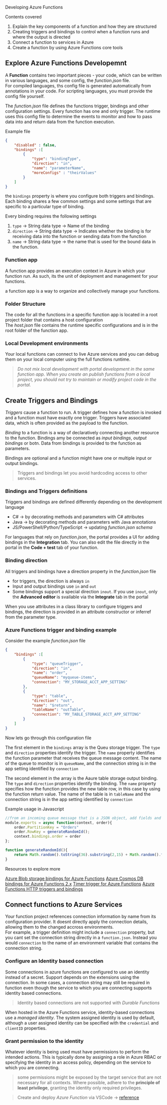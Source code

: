 Developing Azure Functions

Contents covered
1. Explain the key components of a function and how they are structured
2. Creating triggers and bindings to control when a function runs and where the output is directed
3. Connect a function to services in Azure
4. Create a function by using Azure Functions core tools



## Explore Azure Functions Developemnt

A __Function__ contains two important pieces - your code, which can be written in various languages, and some config, the _function.json_ file.<br>
For compiled languages, ths config file is generated automatically from annotations in your code. For scripting languages, you must provide the config file yourself.

The _function.json_ file defines the functions trigger, bindings and other configuration settings. Every function has one and only trigger. The runtime uses this config file to determine the events to monitor and how to pass data into and return data from the function execution.


Example file
```json
{
    "disabled" : false,
    "bindings" :[
        {
            "type": "bindingType",
            "direction": "in",
            "name": "parameterName",
            "moreConfigs" : "theirValues"
        }
    ]
}
```

the `bindings` property is where you configure both triggers and bindings. Each binding shares a few common settings and some settings that are specific to a particular type of binding. 

Every binding requires the following settings
1. `type` -> String data type -> Name of the binding
2. `direction` -> String data type -> Indicates whether the binding is for receiving data into the function or sending data from the function
3. `name` -> String data type -> the name that is used for the bound data in the function.


### Function app
A function app provides an execution context in Azure in which your function run. As such, its the unit of deployment and management for your functions.

a function app is a way to organize and collectively manage your functions.



### Folder Structure
The code for all the functions in a specific function app is located in a root project folder that contains a host configuration<br>
The _host.json_ file contains the runtime specific configurations and is in the root folder of the function app.



### Local Development environments
Your local functions can connect to live Azure services and you can debug them on your local computer using the full functions runtime.

> _Do not mix local development with portal development in the same function app. When you create an publish functions from a local project, you should not try to maintain or modify project code in the portal._




## Create Triggers and Bindings
_Triggers_ cause a function to run. A trigger defines how a function is invoked and a function must have exactly one trigger. Triggers have associated data, which is often provided as the payload to the function.

_Binding_ to a function is a way of declaratively connecting another resource to the function. Bindings amy be connected as _input bindings_, _output bindings_ or botn. Data from bindings is provided to the function as parameters.

Bindings are optional and a function might have one or multiple input or output bindings.

> Triggers and bindings let you avoid hardcoding access to other services.

### Bindings and Triggers definitions
Triggers and bindings are defined differently depending on the development language
- C# -> by decorating methods and parameters with C# attributes
- Java -> by decorating methods and parameters with Java annotations
- JS/PowerShell/Python/TypeScript -> updating _function.json schema_


For languages that rely on _function.json_, the portal provides a UI for adding bindings in the __Integration__ tab. You can also edit the file directly in the portal in the __Code + test__ tab of your function.



### Binding direction
All triggers and bindings have a direction property in the _function.json_ file

- for triggers, the direction is always `in`
- Input and output bindings use `in` and `out`
- Some bindings support a special direction `inout`. If you use `inout`, only the __Advanced editor__ is svailable via the __Integrate__ tab in the portal

When you use attributes in a class library to configure triggers and bindings, the direction is provided in an attribute constructor or inferref from the parameter type.



### Azure Functions trigger and binding example
Consider the example _function.json_ file
```json
{
    "bindings" :[
        {
            "type": "queueTrigger",
            "direction": "in",
            "name": "order",
            "queueName": "myqueue-items",
            "connection": "MY_STORAGE_ACCT_APP_SETTING"
        },
        {
            "type": "table",
            "direction": "out",
            "name": "$return",
            "tableName": "outTable",
            "connection": "MY_TABLE_STORAGE_ACCT_APP_SETTING"
        }
    ]
}
```

Now lets go through this configuration file<br>

The first element in the `bindings` array is the Queu storage trigger. The `type` and `direction` properties identify the trigger. The `name` property identifies the function parameter that receives the queue message content. The name of the queue to monitor is in `queueName`, and the connection string is in the app setting identified by `connection`

The second element in the array is the Aaure table storage output binding. The `type` and `direction` properties identify the binding. The `name` property specifies how the function provides the new table row, in this case by using the function return value. The name of the table is in `tableName` and the connection string is in the app setting identified by `connection`

Example usage in Javascript
```JavaScript
//from an incoming queue message that is a JSON object, add fields and write to Table Storage.
module.exports = async function(context, order){
    order.PartitionKey = "Orders"
    order.RowKey = generateRandomId();
    context.bindings.order = order
};

function generateRandomId(){
    return Math.random().toString(36).substring(2,15) + Math.random().toString(36).substring(2,15);
}
```
 

Resources to explore more

[Azure Blob storage bindings for Azure Functions](https://learn.microsoft.com/en-us/azure/azure-functions/functions-bindings-storage-blob?tabs=isolated-process%2Cextensionv5%2Cextensionv3&pivots=programming-language-csharp)
[Azure Cosmos DB bindings for Azure Functions 2.x](https://learn.microsoft.com/en-us/azure/azure-functions/functions-bindings-cosmosdb-v2?tabs=isolated-process%2Cextensionv4&pivots=programming-language-csharp)
[Timer trigger for Azure Functions](https://learn.microsoft.com/en-us/azure/azure-functions/functions-bindings-timer?tabs=python-v2%2Cisolated-process%2Cnodejs-v4&pivots=programming-language-csharp)
[Azure Functions HTTP triggers and bindings](https://learn.microsoft.com/en-us/azure/azure-functions/functions-bindings-http-webhook?tabs=isolated-process%2Cfunctionsv2&pivots=programming-language-csharp)



## Connect functions to Azure Services
Your function project references connection information by name from its configuration provider. It doesnt directly apply the connection details, allowing them to the changed accross environments. <br>
For example, a trigger definition might include a `connection` property, but you cant set the connection string directly in a `function.json`. Instead you would `connection` to the name of an environment variable that contains the connection string.


### Configure an Identity based connection
Some connections in azure functions are configured to use an identity instead of a secret. Support depends on the extensions using the connection. In some cases, a connection string may still be required in function even though the service to which you are connecting supports identity based connections.

> Identity based connections are not supported with _Durable Functions_


When hosted in the Azure Functions service, identity-based connections use a _managed identity_. The system assigned identity is used by default, although a user assigned identity can be specified with the `credential` and `clientID` properties.


### Grant permission to the identity
Whatever identity is being used must have permissions to perform the intended actions. This is typically done by assigning a role in Azure RBAC or specifying the identity in an access policy, depending on the service to which you are connecting.

> some permissions might be exposed by the target service that are not necessary for all contexts. Where possible, adhere to the __principle of least privilege__, granting the identity only required privileges.



> Create and deploy _Azure Function_ via VSCode -> [reference](https://learn.microsoft.com/en-us/training/modules/develop-azure-functions/5-create-function-visual-studio-code)